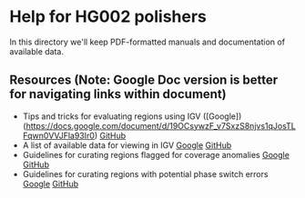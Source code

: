 # Help for HG002 polishers

In this directory we'll keep PDF-formatted manuals and documentation of 
available data.

## Resources (Note: Google Doc version is better for navigating links within document)
* Tips and tricks for evaluating regions using IGV ([Google])(https://docs.google.com/document/d/19OCsywzF_v7SxzS8njvs1qJosTLFqwn0VVJFla93Ir0) [GitHub](https://github.com/marbl/HG002-issues/blob/main/manuals/EvaluatingWithIGV.pdf)
* A list of available data for viewing in IGV [Google](https://docs.google.com/document/d/19jhy19crbqwewexQ0UoknsPXYEs_XjNI7GwCQO5TEns) [GitHub](https://github.com/marbl/HG002-issues/blob/main/manuals/DescriptionOfAWSHostedIGVTracks.pdf)
* Guidelines for curating regions flagged for coverage anomalies [Google](https://docs.google.com/document/d/1lef3T5wdFdw4_m8oxCNkvRicckC8qZfoCbrM6Hjz9z8) [GitHub](https://github.com/marbl/HG002-issues/blob/main/manuals/CoverageAnomalyPolishingInstructions.pdf)
* Guidelines for curating regions with potential phase switch errors [Google](https://docs.google.com/document/d/1_gHoxjoaDOavROWHtTXFVr5F2E6xw-bwxFAlIk39724) [GitHub](https://github.com/marbl/HG002-issues/blob/main/manuals/PhaseSwitchAnomalyPolishingInstructions.pdf)
